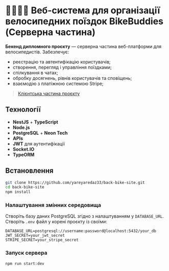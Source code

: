 

# 🚴‍♂️🇺🇦 Веб-система для організації велосипедних поїздок BikeBuddies (Серверна частина)

**Бекенд дипломного проєкту** — серверна частина веб-платформи для велосипедистів. Забезпечує:
- реєстрацію та автентифікацію користувачів;
- створення, перегляд і управління поїздками;
- спілкування в чатах;
- обробку досягнень, рівнів користувачів та сповіщень;
- взаємодію з платіжною системою Stripe;


>[Клієнтська частина проєкту](https://github.com/teresabacho/front-bike-app)
## Технології

- **NestJS** + **TypeScript**
- **Node.js**
- **PostgreSQL** + **Neon Tech**
- **APIs**
- **JWT** для аутентифікації
- **Socket.IO**
- **TypeORM**

## Встановлення

```bash
git clone https://github.com/yareyaredaz33/back-bike-site.git
cd back-bike-site
npm install
```

###  Налаштування змінних середовища

Створіть базу даних PostgreSQL згідно з налаштуванням у `DATABASE_URL`.
Створіть `.env` файл у корені проєкту із своїми:

```
DATABASE_URL=postgresql://username:password@localhost:5432/your_db
JWT_SECRET=your_jwt_secret
STRIPE_SECRET=your_stripe_secret
```


###  Запуск сервера

```bash
npm run start:dev
```

